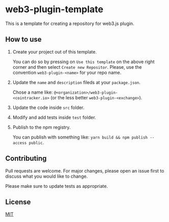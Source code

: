 web3-plugin-template
===========

This is a template for creating a repository for web3.js plugin.

How to use
------------

1. Create your project out of this template.

    You can do so by pressing on `Use this template` on the above right corner and then select `Create new Repositor`. Please, use the convention `web3-plugin-<name>` for your repo name.
2. Update the `name` and `description` fileds at your `package.json`.

    Chose a name like: `@<organization>/web3-plugin-<cointracker.io>` (or the less better `web3-plugin-<exchange>`).
3. Update the code inside `src` folder.

4. Modify and add tests inside `test` folder.

5. Publish to the npm registry.

    You can publish with something like: `yarn build && npm publish --access public`.

Contributing
------------

Pull requests are welcome. For major changes, please open an issue first
to discuss what you would like to change.

Please make sure to update tests as appropriate.

License
-------

[MIT](https://choosealicense.com/licenses/mit/)
